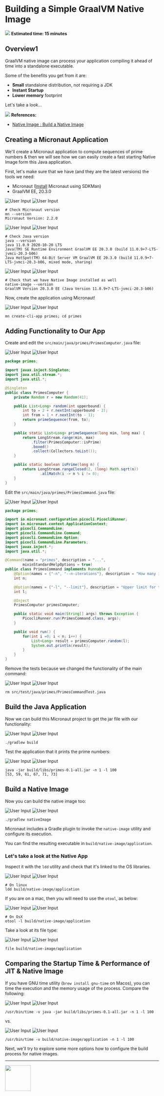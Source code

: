 # Building a Simple GraalVM Native Image

<div class="inline">
<img src="../images/noun_Stopwatch_14262.png">
<strong>
  Estimated time: 15 minutes
</strong>
</div>

## Overview1
GraalVM native image can process your application compiling it ahead of time into a standalone executable.

Some of the benefits you get from it are:

* **Small** standalone distribution, not requiring a JDK
* **Instant Startup**
* **Lower memory** footprint

Let's take a look...

<div class="inline">
<img src="../images/noun_Book_3652476_100.png">
<strong>References:</strong>
</div>

- [Native Image : Build a Native Image](https://www.graalvm.org/reference-manual/native-image/#build-a-native-image)

## Creating a Micronaut Application

We'll create a Micronaut application to compute sequences of prime numbers & then we will see how we can easily create 
a fast starting Native Image form this Java application.

First, let's make sure that we have (and they are the latest versions) the tools we need:

- Micronaut ([Install](https://micronaut.io/download.html) Micronaut using SDKMan)
- GraalVM EE, 20.3.0

![User Input](../images/noun_Computer_3477192_100.png)
![User Input](../images/noun_SH_File_272740_100.png)
```SH
# Check Micronaut version
mn --version
Micronaut Version: 2.2.0
```

![User Input](../images/noun_Computer_3477192_100.png)
![User Input](../images/noun_SH_File_272740_100.png)
```SH
# Check Java version
java --version
java 11.0.9 2020-10-20 LTS
Java(TM) SE Runtime Environment GraalVM EE 20.3.0 (build 11.0.9+7-LTS-jvmci-20.3-b06)
Java HotSpot(TM) 64-Bit Server VM GraalVM EE 20.3.0 (build 11.0.9+7-LTS-jvmci-20.3-b06, mixed mode, sharing)
```

![User Input](../images/noun_Computer_3477192_100.png)
![User Input](../images/noun_SH_File_272740_100.png)
```SH
# Check that we have Native Image installed as well
native-image --version
GraalVM Version 20.3.0 EE (Java Version 11.0.9+7-LTS-jvmci-20.3-b06)
```

Now, create the application using Micronaut!

![User Input](../images/noun_Computer_3477192_100.png)
![User Input](../images/noun_SH_File_272740_100.png)
```SH
mn create-cli-app primes; cd primes
```

## Adding Functionality to Our App

Create and edit the `src/main/java/primes/PrimesComputer.java` file:

![User Input](../images/noun_Computer_3477192_100.png)
![User Input](../images/noun_java_825609_100.png)
```Java
package primes;

import javax.inject.Singleton;
import java.util.stream.*;
import java.util.*;

@Singleton
public class PrimesComputer {
    private Random r = new Random(41);

    public List<Long> random(int upperbound) {
        int to = 2 + r.nextInt(upperbound - 2);
        int from = 1 + r.nextInt(to - 1);
        return primeSequence(from, to);
    }

    public static List<Long> primeSequence(long min, long max) {
        return LongStream.range(min, max)
            .filter(PrimesComputer::isPrime)
            .boxed()
            .collect(Collectors.toList());
    }

    public static boolean isPrime(long n) {
        return LongStream.rangeClosed(2, (long) Math.sqrt(n))
                .allMatch(i -> n % i != 0);
    }
}
```

Edit the `src/main/java/primes/PrimesCommand.java` file:

![User Input](../images/noun_Computer_3477192_100.png)
![User Input](../images/noun_java_825609_100.png)
```Java
package primes;

import io.micronaut.configuration.picocli.PicocliRunner;
import io.micronaut.context.ApplicationContext;
import picocli.CommandLine;
import picocli.CommandLine.Command;
import picocli.CommandLine.Option;
import picocli.CommandLine.Parameters;
import javax.inject.*;
import java.util.*;

@Command(name = "primes", description = "...",
        mixinStandardHelpOptions = true)
public class PrimesCommand implements Runnable {
    @Option(names = {"-n", "--n-iterations"}, description = "How many iterations to run")
    int n;

    @Option(names = {"-l", "--limit"}, description = "Upper limit for the sequence")
    int l;

    @Inject
    PrimesComputer primesComputer;

    public static void main(String[] args) throws Exception {
        PicocliRunner.run(PrimesCommand.class, args);
    }

    public void run() {
        for(int i =0; i < n; i++) {
            List<Long> result = primesComputer.random(l);
            System.out.println(result);
        }
    }
}
```

Remove the tests because we changed the functionality of the main command:

![User Input](../images/noun_Computer_3477192_100.png)
![User Input](../images/noun_SH_File_272740_100.png)
```SH
rm src/test/java/primes/PrimesCommandTest.java
```

## Build the Java Application

Now we can build this Micronaut project to get the jar file with our functionality:

![User Input](../images/noun_Computer_3477192_100.png)
![User Input](../images/noun_SH_File_272740_100.png)
```SH
./gradlew build
```

Test the application that it prints the prime numbers:

![User Input](../images/noun_Computer_3477192_100.png)
![User Input](../images/noun_SH_File_272740_100.png)
```SH
java -jar build/libs/primes-0.1-all.jar -n 1 -l 100
[53, 59, 61, 67, 71, 73]
```

## Build a Native Image

Now you can build the native image too:

![User Input](../images/noun_Computer_3477192_100.png)
![User Input](../images/noun_SH_File_272740_100.png)
```SH
./gradlew nativeImage
```

Micronaut includes a Gradle plugin to invoke the `native-image` utility and configure its execution.

You can find the resulting executable in `build/native-image/application`.

### Let's take a look at the Native App

Inspect it with the `ldd` utility and check that it's linked to the OS libraries.

![User Input](../images/noun_Computer_3477192_100.png)
![User Input](../images/noun_SH_File_272740_100.png)
```SH
# On linux
ldd build/native-image/application
```
If you are on a mac, then you will need to use the `otool`, as below:

![User Input](../images/noun_Computer_3477192_100.png)
![User Input](../images/noun_SH_File_272740_100.png)
```SH
# On OsX
otool -l build/native-image/application
```
Take a look at its file type:

![User Input](../images/noun_Computer_3477192_100.png)
![User Input](../images/noun_SH_File_272740_100.png)
```SH
file build/native-image/application
```

## Comparing the Startup Time & Performance of JIT & Native Image

If you have GNU time utility (`brew install gnu-time` on Macos), you can time the execution and the memory usage of the process. Compare the following:

![User Input](../images/noun_Computer_3477192_100.png)
![User Input](../images/noun_SH_File_272740_100.png)
```SH
/usr/bin/time -v java -jar build/libs/primes-0.1-all.jar -n 1 -l 100
```
vs.

![User Input](../images/noun_Computer_3477192_100.png)
![User Input](../images/noun_SH_File_272740_100.png)
```SH
/usr/bin/time -v build/native-image/application -n 1 -l 100
```

Next, we'll try to explore some more options how to configure the build process for native images.

---
<a href="../2/README.md">
    <img src="../images/noun_Next_511450_100.png"
        style="display: inline; height: 6em;" />
</a>
